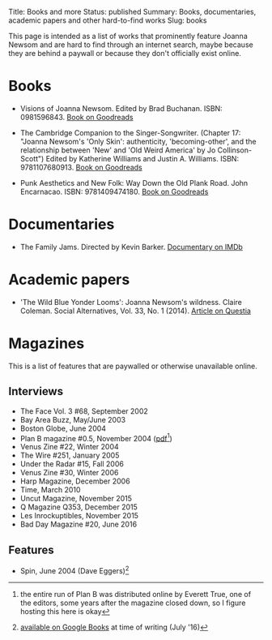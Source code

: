 Title: Books and more
Status: published
Summary: Books, documentaries, academic papers and other hard-to-find works
Slug: books

This page is intended as a list of works that prominently feature Joanna Newsom and are hard to find through an internet search, maybe because they are behind a paywall or because they don't officially exist online.

# Books #

  * Visions of Joanna Newsom. Edited by Brad Buchanan. ISBN: 0981596843. [Book on Goodreads][gr-voj]

  * The Cambridge Companion to the Singer-Songwriter. (Chapter 17: "Joanna Newsom's 'Only Skin': authenticity, 'becoming-other', and the relationship between 'New' and 'Old Weird America' by Jo Collinson-Scott") Edited by Katherine Williams and Justin A. Williams. ISBN: 9781107680913. [Book on Goodreads][gr-ccss]
  
  * Punk Aesthetics and New Folk: Way Down the Old Plank Road. John Encarnacao. ISBN: 9781409474180. [Book on Goodreads][gr-panf]

[gr-voj]:https://www.goodreads.com/book/show/7722143-visions-of-joanna-newsom
[gr-ccss]:https://www.goodreads.com/book/show/28148090-the-cambridge-companion-to-the-singer-songwriter
[gr-panf]:https://www.goodreads.com/book/show/18228170-punk-aesthetics-and-new-folk

# Documentaries #

  * The Family Jams. Directed by Kevin Barker. [Documentary on IMDb][imdb-fj]

[imdb-fj]: http://www.imdb.com/title/tt1600060/

# Academic papers #

 * 'The Wild Blue Yonder Looms': Joanna Newsom's wildness. Claire Coleman. Social Alternatives, Vol. 33, No. 1 (2014). [Article on Questia][questia-coleman]

[questia-coleman]: https://www.questia.com/library/journal/1P3-3340781411/the-wild-blue-yonder-looms-joanna-newsom-s-wildness

# Magazines #

This is a list of features that are paywalled or otherwise unavailable online.

## Interviews ##

 * The Face Vol. 3 #68, September 2002
 * Bay Area Buzz, May/June 2003
 * Boston Globe, June 2004
 * Plan B magazine #0.5, November 2004 ([pdf]({filename}/pdfs/planb-issue0.5.pdf)[^planb])
 * Venus Zine #22, Winter 2004
 * The Wire #251, January 2005
 * Under the Radar #15, Fall 2006
 * Venus Zine #30, Winter 2006
 * Harp Magazine, December 2006
 * Time, March 2010
 * Uncut Magazine, November 2015
 * Q Magazine Q353, December 2015
 * Les Inrockuptibles, November 2015
 * Bad Day Magazine #20, June 2016
 
## Features ##

 * Spin, June 2004 (Dave Eggers)[^spin]
 
[^planb]: the entire run of Plan B was distributed online by Everett True, one of the editors, some years after the magazine closed down, so I figure hosting this here is okay
[^spin]: [available on Google Books](https://books.google.co.uk/books?id=UAUQ04BGfpUC&lpg=PA60&ots=c2Zx8h9atL&dq=spin%20newsom%20eggers&pg=PA60#v=onepage&q&f=false) at time of writing (July '16)



